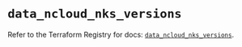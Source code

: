 # `data_ncloud_nks_versions`

Refer to the Terraform Registry for docs: [`data_ncloud_nks_versions`](https://registry.terraform.io/providers/navercloudplatform/ncloud/4.0.4/docs/data-sources/nks_versions).
